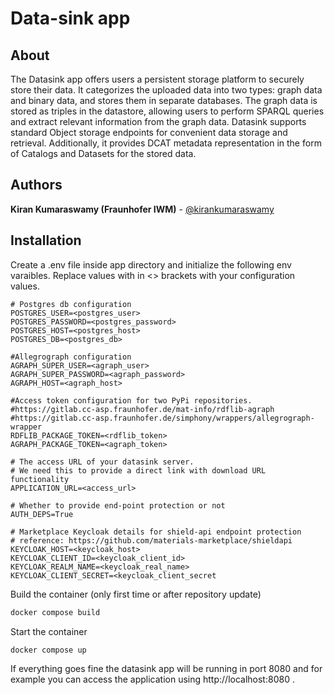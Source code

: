 # Data-sink app

## About
The Datasink app offers users a persistent storage platform to securely store their data. It categorizes the uploaded data into two types: graph data and binary data, and stores them in separate databases. The graph data is stored as triples in the datastore, allowing users to perform SPARQL queries and extract relevant information from the graph data. Datasink supports standard Object storage endpoints for convenient data storage and retrieval. Additionally, it provides DCAT metadata representation in the form of Catalogs and Datasets for the stored data.

## Authors

**Kiran Kumaraswamy (Fraunhofer IWM)** - [@kirankumaraswamy](https://github.com/Kirankumaraswamy)

## Installation
Create a .env file inside app directory and initialize the following env varaibles. Replace values with in <> brackets with your configuration values.
```
# Postgres db configuration
POSTGRES_USER=<postgres_user>
POSTGRES_PASSWORD=<postgres_password>
POSTGRES_HOST=<postgres_host>
POSTGRES_DB=<postgres_db>

#Allegrograph configuration
AGRAPH_SUPER_USER=<agraph_user>
AGRAPH_SUPER_PASSWORD=<agraph_password>
AGRAPH_HOST=<agraph_host>

#Access token configuration for two PyPi repositories.
#https://gitlab.cc-asp.fraunhofer.de/mat-info/rdflib-agraph
#https://gitlab.cc-asp.fraunhofer.de/simphony/wrappers/allegrograph-wrapper
RDFLIB_PACKAGE_TOKEN=<rdflib_token>
AGRAPH_PACKAGE_TOKEN=<agraph_token>

# The access URL of your datasink server.
# We need this to provide a direct link with download URL functionality
APPLICATION_URL=<access_url>

# Whether to provide end-point protection or not
AUTH_DEPS=True

# Marketplace Keycloak details for shield-api endpoint protection
# reference: https://github.com/materials-marketplace/shieldapi
KEYCLOAK_HOST=<keycloak_host>
KEYCLOAK_CLIENT_ID=<keycloak_client_id>
KEYCLOAK_REALM_NAME=<keycloak_real_name>
KEYCLOAK_CLIENT_SECRET=<keycloak_client_secret

```

Build the container (only first time or after repository update)
```sh
docker compose build
```

Start the container
```sh
docker compose up
```

If everything goes fine the datasink app will be running in port 8080 and for example you can access the application using http://localhost:8080 .
